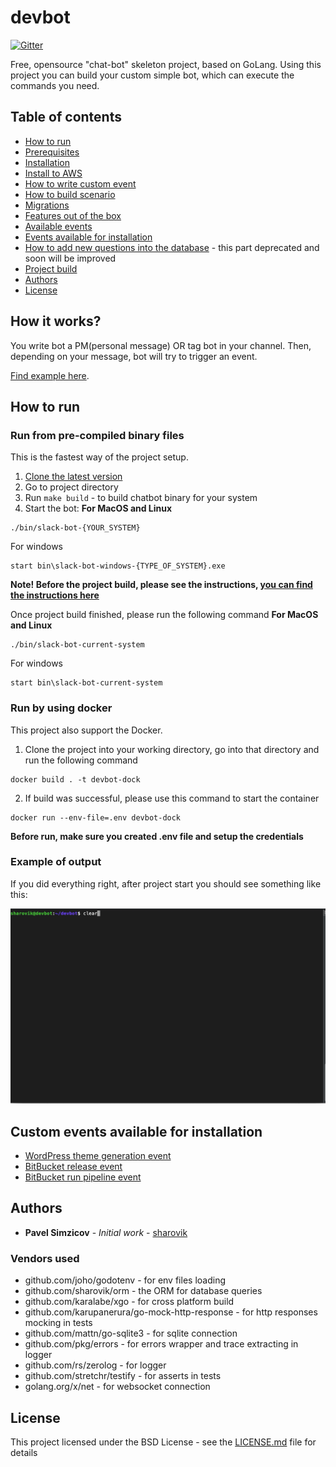 # devbot
[![Gitter](https://badges.gitter.im/devbot-tool/community.svg)](https://gitter.im/devbot-tool/community?utm_source=badge&utm_medium=badge&utm_campaign=pr-badge)

Free, opensource "chat-bot" skeleton project, based on GoLang. Using this project you can build your custom simple bot, which can execute the commands you need.

## Table of contents
- [How to run](#how-to-run)
- [Prerequisites](documentation/prerequisites.md)
- [Installation](documentation/installation.md)
- [Install to AWS](documentation/terraform-aws-setup.md)
- [How to write custom event](documentation/events.md)
- [How to build scenario](documentation/scenarios.md)
- [Migrations](documentation/migrations.md)
- [Features out of the box](documentation/features-out-of-the-box.md)
- [Available events](documentation/available-features.md)
- [Events available for installation](#custom-events-available-for-installation)
- [How to add new questions into the database](documentation/dictionary.md) - this part deprecated and soon will be improved
- [Project build](documentation/build.md)
- [Authors](#authors)
- [License](#license)

## How it works?
You write bot a PM(personal message) OR tag bot in your channel. Then, depending on your message, bot will try to trigger an event.

[Find example here](documentation/events.md).

## How to run

### Run from pre-compiled binary files
This is the fastest way of the project setup.
1. [Clone the latest version](https://github.com/sharovik/devbot/releases/latest)
2. Go to project directory
3. Run `make build` - to build chatbot binary for your system
4. Start the bot:
**For MacOS and Linux**
``` 
./bin/slack-bot-{YOUR_SYSTEM}
```
For windows
``` 
start bin\slack-bot-windows-{TYPE_OF_SYSTEM}.exe
```

**Note! Before the project build, please see the instructions, [you can find the instructions here](documentation/build.md)**

Once project build finished, please run the following command
**For MacOS and Linux**
``` 
./bin/slack-bot-current-system
```
For windows
``` 
start bin\slack-bot-current-system
```

### Run by using docker
This project also support the Docker.
1. Clone the project into your working directory, go into that directory and run the following command
``` 
docker build . -t devbot-dock
```
2. If build was successful, please use this command to start the container
```
docker run --env-file=.env devbot-dock
```

**Before run, make sure you created .env file and setup the credentials**

### Example of output
If you did everything right, after project start you should see something like this:

![Demo start slack-bot](documentation/images/start-slack-bot.gif)

## Custom events available for installation
- [WordPress theme generation event](https://github.com/sharovik/themer-wordpress-event)
- [BitBucket release event](https://github.com/sharovik/bitbucket-release-event)
- [BitBucket run pipeline event](https://github.com/sharovik/bitbucket-run-pipeline)

## Authors
* **Pavel Simzicov** - *Initial work* - [sharovik](https://github.com/sharovik)

### Vendors used
* github.com/joho/godotenv - for env files loading
* github.com/sharovik/orm - the ORM for database queries
* github.com/karalabe/xgo - for cross platform build
* github.com/karupanerura/go-mock-http-response - for http responses mocking in tests
* github.com/mattn/go-sqlite3 - for sqlite connection
* github.com/pkg/errors - for errors wrapper and trace extracting in logger
* github.com/rs/zerolog - for logger
* github.com/stretchr/testify - for asserts in tests
* golang.org/x/net - for websocket connection

## License
This project licensed under the BSD License - see the [LICENSE.md](LICENSE.md) file for details
